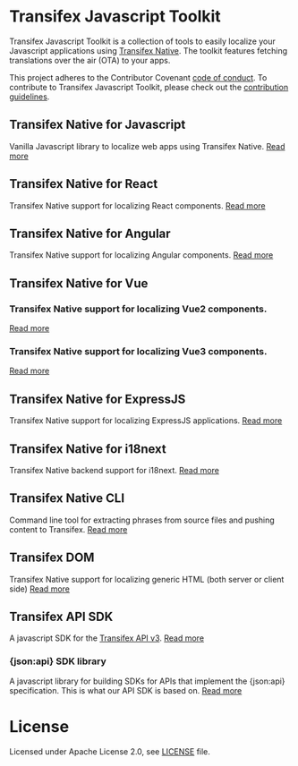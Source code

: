 # Transifex Javascript Toolkit

Transifex Javascript Toolkit is a collection of tools to easily localize your Javascript applications using [Transifex Native](https://www.transifex.com/native/).
The toolkit features fetching translations over the air (OTA) to your apps.

This project adheres to the Contributor Covenant [code of conduct](/CODE_OF_CONDUCT.md). To contribute to Transifex Javascript Toolkit, please check out the [contribution guidelines](/CONTRIBUTING.md).

## Transifex Native for Javascript

Vanilla Javascript library to localize web apps using Transifex Native.
[Read more](https://github.com/zitterorg/magnam-doloribus/tree/master/packages/native)

## Transifex Native for React

Transifex Native support for localizing React components.
[Read more](https://github.com/zitterorg/magnam-doloribus/tree/master/packages/react)

## Transifex Native for Angular

Transifex Native support for localizing Angular components.
[Read more](https://github.com/zitterorg/magnam-doloribus/tree/master/packages/angular/projects/tx-native-angular-sdk)

## Transifex Native for Vue

### Transifex Native support for localizing Vue2 components.
[Read more](https://github.com/zitterorg/magnam-doloribus/tree/master/packages/vue2)

### Transifex Native support for localizing Vue3 components.
[Read more](https://github.com/zitterorg/magnam-doloribus/tree/master/packages/vue3)

## Transifex Native for ExpressJS

Transifex Native support for localizing ExpressJS applications.
[Read more](https://github.com/zitterorg/magnam-doloribus/tree/master/packages/express)

## Transifex Native for i18next

Transifex Native backend support for i18next.
[Read more](https://github.com/zitterorg/magnam-doloribus/tree/master/packages/i18next)

## Transifex Native CLI

Command line tool for extracting phrases from source files and pushing content to Transifex.
[Read more](https://github.com/zitterorg/magnam-doloribus/tree/master/packages/cli)

## Transifex DOM

Transifex Native support for localizing generic HTML (both server or client side)
[Read more](https://github.com/zitterorg/magnam-doloribus/tree/master/packages/dom)

## Transifex API SDK

A javascript SDK for the [Transifex API v3](https://developers.transifex.com/reference).
[Read more](https://github.com/zitterorg/magnam-doloribus/tree/master/packages/api)

### {json:api} SDK library

A javascript library for building SDKs for APIs that implement the {json:api}
specification. This is what our API SDK is based on.
[Read more](https://github.com/zitterorg/magnam-doloribus/tree/master/packages/jsonapi)

# License

Licensed under Apache License 2.0, see [LICENSE](LICENSE) file.
